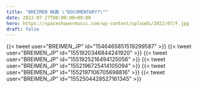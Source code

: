 ```yaml
---
title: "BREIMEN 映画 \"DOCUMENTARY?\""
date: 2022-07-27T00:00:00+09:00
hero: https://spaceshowermusic.com/wp-content/uploads/2022/07/F.jpg
draft: false
---
```


{{< tweet user="BREIMEN_JP" id="1546465851519299587" >}}
{{< tweet user="BREIMEN_JP" id="1551920346844241920" >}}
{{< tweet user="BREIMEN_JP" id="1551925216494125056" >}}
{{< tweet user="BREIMEN_JP" id="1552196725414105094" >}}
{{< tweet user="BREIMEN_JP" id="1552197106705698816" >}}
{{< tweet user="BREIMEN_JP" id="1552504428527161345" >}}

